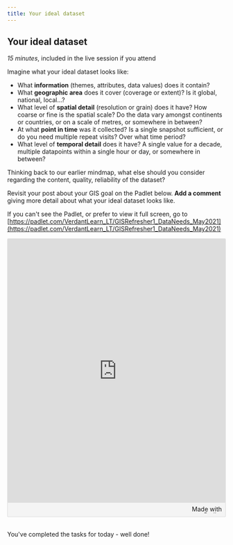 ```yaml
---
title: Your ideal dataset
---
```


## Your ideal dataset 
*15 minutes*, included in the live session if you attend

Imagine what your ideal dataset looks like:
- What **information** (themes, attributes, data values) does it contain?
- What **geographic area** does it cover (coverage or extent)?  Is it global, national, local...?
- What level of **spatial detail** (resolution or grain) does it have?  How coarse or fine is the spatial scale?  Do the data vary amongst continents or countries, or on a scale of metres, or somewhere in between?
- At what **point in time** was it collected?  Is a single snapshot sufficient, or do you need multiple repeat visits?  Over what time period?
- What level of **temporal detail** does it have?  A single value for a decade, multiple datapoints within a single hour or day, or somewhere in between?

Thinking back to our earlier mindmap, what else should you consider regarding the content, quality, reliability of the dataset?

Revisit your post about your GIS goal on the Padlet below.  **Add a comment** giving more detail about what your ideal dataset looks like.

If you can't see the Padlet, or prefer to view it full screen, go to [https://padlet.com/VerdantLearn_LT/GISRefresher1_DataNeeds_May2021](https://padlet.com/VerdantLearn_LT/GISRefresher1_DataNeeds_May2021)

<div class="padlet-embed" style="border:1px solid rgba(0,0,0,0.1);border-radius:2px;box-sizing:border-box;overflow:hidden;position:relative;width:100%;background:#F4F4F4"><p style="padding:0;margin:0"><iframe src="https://padlet.com/embed/qu98lamuy4dkqkev" frameborder="0" allow="camera;microphone;geolocation" style="width:100%;height:608px;display:block;padding:0;margin:0"></iframe></p><div style="padding:8px;text-align:right;margin:0;"><a href="https://padlet.com?ref=embed" style="padding:0;margin:0;border:none;display:block;line-height:1;height:16px" target="_blank"><img src="https://padlet.net/embeds/made_with_padlet.png" width="86" height="16" style="padding:0;margin:0;background:none;border:none;display:inline;box-shadow:none" alt="Made with Padlet"></a></div></div>

<br>

You've completed the tasks for today - well done!

